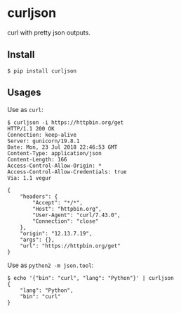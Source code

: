 # curljson

curl with pretty json outputs.

## Install

```
$ pip install curljson
```

## Usages

Use as `curl`:

```
$ curljson -i https://httpbin.org/get
HTTP/1.1 200 OK
Connection: keep-alive
Server: gunicorn/19.8.1
Date: Mon, 23 Jul 2018 22:46:53 GMT
Content-Type: application/json
Content-Length: 166
Access-Control-Allow-Origin: *
Access-Control-Allow-Credentials: true
Via: 1.1 vegur

{
    "headers": {
        "Accept": "*/*",
        "Host": "httpbin.org",
        "User-Agent": "curl/7.43.0",
        "Connection": "close"
    },
    "origin": "12.13.7.19",
    "args": {},
    "url": "https://httpbin.org/get"
}
```

Use as `python2 -m json.tool`:

```
$ echo '{"bin": "curl", "lang": "Python"}' | curljson
{
    "lang": "Python",
    "bin": "curl"
}
```
